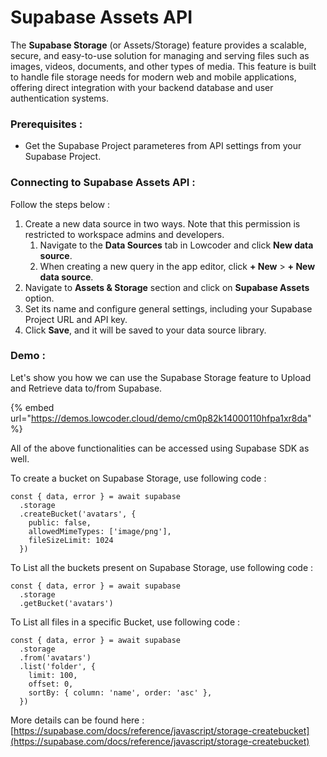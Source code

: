 # Supabase Assets API

The **Supabase Storage** (or Assets/Storage) feature provides a scalable, secure, and easy-to-use solution for managing and serving files such as images, videos, documents, and other types of media. This feature is built to handle file storage needs for modern web and mobile applications, offering direct integration with your backend database and user authentication systems.

### Prerequisites :&#x20;

* Get the Supabase Project parameteres from API settings from your Supabase Project.

### Connecting to Supabase Assets API :&#x20;

Follow the steps below :&#x20;

1. Create a new data source in two ways. Note that this permission is restricted to workspace admins and developers.
   1. Navigate to the **Data Sources** tab in Lowcoder and click **New data source**.
   2. When creating a new query in the app editor, click **+ New** > **+ New data source**.
2. Navigate to **Assets & Storage** section and click on **Supabase Assets** option.
3. Set its name and configure general settings, including your Supabase Project URL and API key.
4. Click **Save**, and it will be saved to your data source library.

### Demo :&#x20;

Let's show you how we can use the Supabase Storage feature to Upload and Retrieve data to/from Supabase.&#x20;

{% embed url="https://demos.lowcoder.cloud/demo/cm0p82k14000110hfpa1xr8da" %}

All of the above functionalities can be accessed using Supabase SDK as well.&#x20;

To create a bucket on Supabase Storage, use following code :&#x20;

```
const { data, error } = await supabase
  .storage
  .createBucket('avatars', {
    public: false,
    allowedMimeTypes: ['image/png'],
    fileSizeLimit: 1024
  })
```

To List all the buckets present on Supabase Storage, use following code :&#x20;

```
const { data, error } = await supabase
  .storage
  .getBucket('avatars')
```

To List all files in a specific Bucket, use following code :&#x20;

```
const { data, error } = await supabase
  .storage
  .from('avatars')
  .list('folder', {
    limit: 100,
    offset: 0,
    sortBy: { column: 'name', order: 'asc' },
  })
```

More details can be found here : [https://supabase.com/docs/reference/javascript/storage-createbucket](https://supabase.com/docs/reference/javascript/storage-createbucket)
